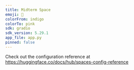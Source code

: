 ```yaml
---
title: Midterm Space
emoji: 🦀
colorFrom: indigo
colorTo: pink
sdk: gradio
sdk_version: 5.29.1
app_file: app.py
pinned: false
---
```


Check out the configuration reference at https://huggingface.co/docs/hub/spaces-config-reference
